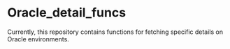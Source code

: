 # Oracle_detail_funcs
Currently, this repository contains functions for fetching specific details on Oracle environments.
